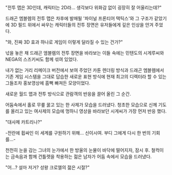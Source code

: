 "전투 맵은 3D인데, 캐릭터는 2D라... 생각보다 위화감 없이 굉장히 잘 어울리는데?" 

드래곤 엠블렘의 전투 맵은 차후에 발매될 '파이널 프론티어 택틱스'와 그 구조가 같았기에 3D 필드 위에서 싸우는 캐릭터들의 전투 장면은 유저들에게 깊은 인상을 안겨 주었다. 

"와, 진짜 3D 효과 하나로 게임이 이렇게 달라질 수 있는 건가?" 

넋을 놓은 채 드래곤 엠블렘의 전투 장면을 바라보는 이들 속에는 민텐도의 시게루씨와 NEGA의 스즈키씨도 함께 섞여 있었다. 

내가 없는 거리 리메이크 버전에서 보여 주었던 카툰 렌더링 방식과 드래곤 엠블렘에서 기존 게임 시스템을 그대로 답습한 새로운 표현 방식에 현재 최고의 디렉터라 할 수 있는 그들조차 홍보영상에 흠뻑 빠져든 모양이었다. 

새로운 월드 맵과 전투 방식으로 관람객의 반응을 끌어 올린 그 순간. 

어둠속에서 홀로 무릎 꿇고 있는 한 사제가 모습을 드러냈다. 
청초한 모습으로 신께 기도를 올리고 있는 여사제의 모습에 멍하니 영상을 바라보던 시게씨가 가장 먼저 반응 했다. 

"대사제 카트리나?" 

-전란에 휩싸인 이 세계를 구원하기 위해... 신이시여. 부디 그에게 다시 한 번의 기회를...- 

천천히 눈을 감는 그녀의 눈가에서 한 방울의 눈물이 바닥에 떨어지자, 잠시 후. 
철컥이는 금속음과 함께 건틀렛을 착용하는 젊은 남자가 어둠 속에서 모습을 드러냈다. 

"어...? 설마 저거? 성왕 크로엘의 젊은 시절?" 